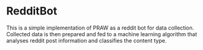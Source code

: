 # RedditBot

This is a simple implementation of PRAW as a reddit bot for data collection. Collected data is then prepared and fed to a machine learning algorithm that analyses reddit post information and classifies the content type.